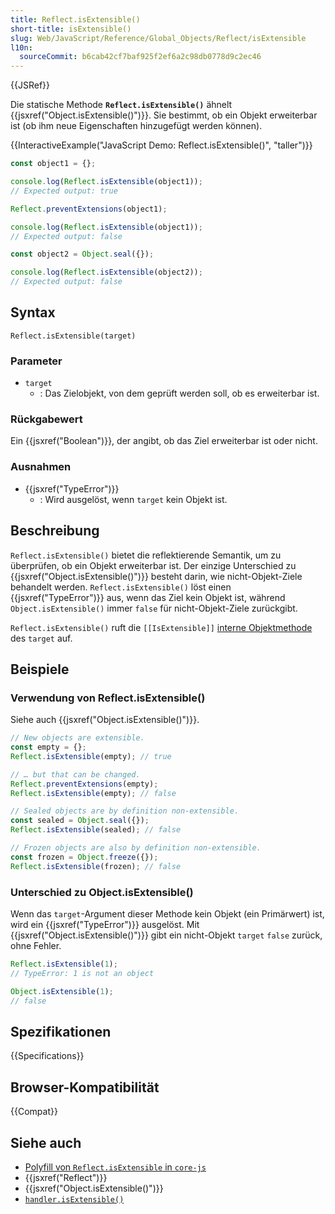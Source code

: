 ```yaml
---
title: Reflect.isExtensible()
short-title: isExtensible()
slug: Web/JavaScript/Reference/Global_Objects/Reflect/isExtensible
l10n:
  sourceCommit: b6cab42cf7baf925f2ef6a2c98db0778d9c2ec46
---
```


{{JSRef}}

Die statische Methode **`Reflect.isExtensible()`** ähnelt {{jsxref("Object.isExtensible()")}}. Sie bestimmt, ob ein Objekt erweiterbar ist (ob ihm neue Eigenschaften hinzugefügt werden können).

{{InteractiveExample("JavaScript Demo: Reflect.isExtensible()", "taller")}}

```js interactive-example
const object1 = {};

console.log(Reflect.isExtensible(object1));
// Expected output: true

Reflect.preventExtensions(object1);

console.log(Reflect.isExtensible(object1));
// Expected output: false

const object2 = Object.seal({});

console.log(Reflect.isExtensible(object2));
// Expected output: false
```

## Syntax

```js-nolint
Reflect.isExtensible(target)
```

### Parameter

- `target`
  - : Das Zielobjekt, von dem geprüft werden soll, ob es erweiterbar ist.

### Rückgabewert

Ein {{jsxref("Boolean")}}, der angibt, ob das Ziel erweiterbar ist oder nicht.

### Ausnahmen

- {{jsxref("TypeError")}}
  - : Wird ausgelöst, wenn `target` kein Objekt ist.

## Beschreibung

`Reflect.isExtensible()` bietet die reflektierende Semantik, um zu überprüfen, ob ein Objekt erweiterbar ist. Der einzige Unterschied zu {{jsxref("Object.isExtensible()")}} besteht darin, wie nicht-Objekt-Ziele behandelt werden. `Reflect.isExtensible()` löst einen {{jsxref("TypeError")}} aus, wenn das Ziel kein Objekt ist, während `Object.isExtensible()` immer `false` für nicht-Objekt-Ziele zurückgibt.

`Reflect.isExtensible()` ruft die `[[IsExtensible]]` [interne Objektmethode](/de/docs/Web/JavaScript/Reference/Global_Objects/Proxy#object_internal_methods) des `target` auf.

## Beispiele

### Verwendung von Reflect.isExtensible()

Siehe auch {{jsxref("Object.isExtensible()")}}.

```js
// New objects are extensible.
const empty = {};
Reflect.isExtensible(empty); // true

// … but that can be changed.
Reflect.preventExtensions(empty);
Reflect.isExtensible(empty); // false

// Sealed objects are by definition non-extensible.
const sealed = Object.seal({});
Reflect.isExtensible(sealed); // false

// Frozen objects are also by definition non-extensible.
const frozen = Object.freeze({});
Reflect.isExtensible(frozen); // false
```

### Unterschied zu Object.isExtensible()

Wenn das `target`-Argument dieser Methode kein Objekt (ein Primärwert) ist, wird ein {{jsxref("TypeError")}} ausgelöst. Mit {{jsxref("Object.isExtensible()")}} gibt ein nicht-Objekt `target` `false` zurück, ohne Fehler.

```js
Reflect.isExtensible(1);
// TypeError: 1 is not an object

Object.isExtensible(1);
// false
```

## Spezifikationen

{{Specifications}}

## Browser-Kompatibilität

{{Compat}}

## Siehe auch

- [Polyfill von `Reflect.isExtensible` in `core-js`](https://github.com/zloirock/core-js#ecmascript-reflect)
- {{jsxref("Reflect")}}
- {{jsxref("Object.isExtensible()")}}
- [`handler.isExtensible()`](/de/docs/Web/JavaScript/Reference/Global_Objects/Proxy/Proxy/isExtensible)
